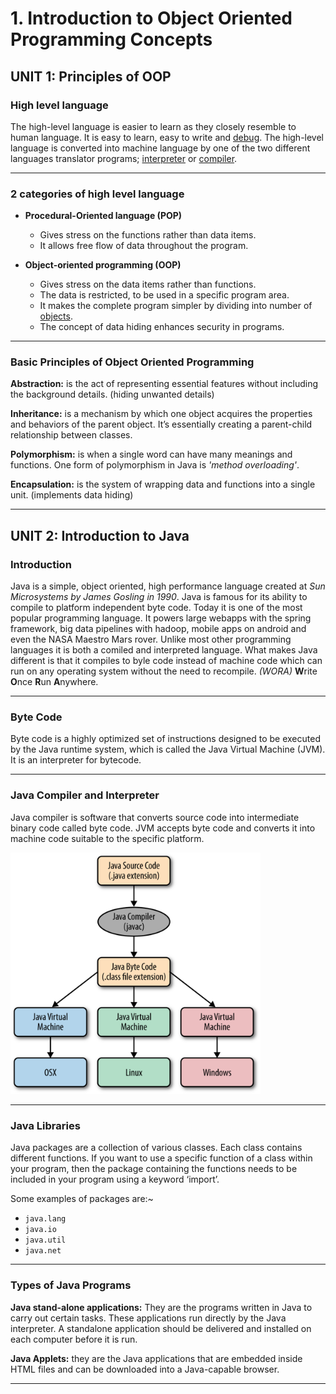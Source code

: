 # 1. Introduction to Object Oriented Programming Concepts

## UNIT 1: Principles of OOP

### High level language

The high-level language is easier to learn as they closely resemble to human language. It is easy to learn, easy to write and [debug](../Dictionary.md#debugging). The high-level language is converted into machine language by one of the two different languages translator programs; [interpreter](../Dictionary.md#interpreter) or [compiler](../Dictionary.md#compiler).

----

### 2 categories of high level language

- **Procedural-Oriented language (POP)** 
	- Gives stress on the functions rather than data items.
	- It allows free flow of data throughout the program.

- **Object-oriented programming (OOP)**
	- Gives stress on the data items rather than functions.
	- The data is restricted, to be used in a specific program area.
	- It makes the complete program simpler by dividing into number of [objects](../Dictionary.md#object).
	- The concept of data hiding enhances security in programs.

----

### Basic Principles of Object Oriented Programming

**Abstraction:** is the act of representing essential features without including the background details. (hiding
unwanted details)

**Inheritance:** is a mechanism by which one object acquires the properties and behaviors of the parent object. It’s essentially creating a parent-child relationship between classes.

**Polymorphism:** is when a single word can have many meanings and functions. One form of polymorphism in Java is _'method overloading'_.

**Encapsulation:** is the system of wrapping data and functions into a single unit. (implements data hiding)

----

## UNIT 2: Introduction to Java

### Introduction

Java is a simple, object oriented, high performance language created at _Sun Microsystems by James Gosling in 1990_. Java is famous for its ability to compile to platform independent byte code. Today it is one of the most popular programming language. It powers large webapps with the spring framework, big data pipelines with hadoop, mobile apps on android and even the NASA Maestro Mars rover. Unlike most other programming languages it is both a comiled and interpreted language. What makes Java different is that it compiles to byle code instead of machine code which can run on any operating system without the need to recompile. _(WORA)_ **W**rite **O**nce **R**un **A**nywhere.

----

### Byte Code

Byte code is a highly optimized set of instructions designed to be executed by the Java runtime system, which is called the Java Virtual Machine (JVM). It is an interpreter for bytecode.

----

### Java Compiler and Interpreter

Java compiler is software that converts source code into intermediate binary code called byte code. JVM accepts byte code and converts it into machine code suitable to the specific platform.

<img src="/Images/JavaCompilationProcess.png" alt="Java Compilation Process" width="400"/>

----

### Java Libraries
Java packages are a collection of various classes. Each class contains different functions. If you want to use a specific function of a class within your program, then the package containing the functions needs to be included in your program using a keyword ‘import’.

Some examples of packages are:~
- `java.lang` 
- `java.io`
- `java.util`
- `java.net`

----

### Types of Java Programs

**Java stand-alone applications:** They are the programs written in Java to carry out certain tasks. These applications run directly by the Java interpreter. A standalone application should be delivered and installed on each computer before it is run.

**Java Applets:** they are the Java applications that are embedded inside HTML files and can be downloaded into a Java-capable browser.

----
